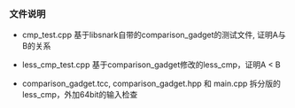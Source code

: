 ### 文件说明

- cmp_test.cpp 
基于libsnark自带的comparison_gadget的测试文件, 证明A与B的关系

- less_cmp_test.cpp
基于comparison_gadget修改的less_cmp，证明A < B
 
- comparison_gadget.tcc, comparison_gadget.hpp 和 main.cpp
拆分版的less_cmp，外加64bit的输入检查